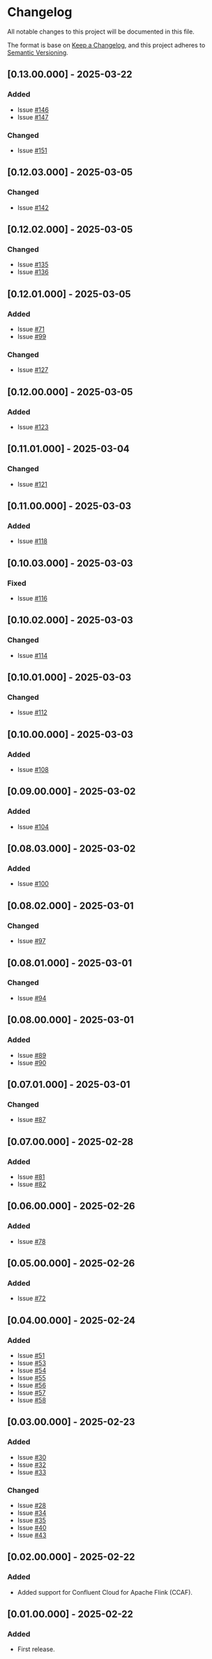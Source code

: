 # Changelog
All notable changes to this project will be documented in this file.

The format is base on [Keep a Changelog](https://keepachangelog.com/en/1.1.0/), and this project adheres to [Semantic Versioning](https://semver.org/spec/v2.0.0.html).


## [0.13.00.000] - 2025-03-22
### Added
- Issue [#146](https://github.com/j3-signalroom/cc-clients-lib/issues/146)
- Issue [#147](https://github.com/j3-signalroom/cc-clients-lib/issues/147)

### Changed
- Issue [#151](https://github.com/j3-signalroom/cc-clients-lib/issues/151)

## [0.12.03.000] - 2025-03-05
### Changed
- Issue [#142](https://github.com/j3-signalroom/cc-clients-lib/issues/142)

## [0.12.02.000] - 2025-03-05
### Changed
- Issue [#135](https://github.com/j3-signalroom/cc-clients-lib/issues/135)
- Issue [#136](https://github.com/j3-signalroom/cc-clients-lib/issues/136)

## [0.12.01.000] - 2025-03-05
### Added
- Issue [#71](https://github.com/j3-signalroom/cc-clients-lib/issues/71)
- Issue [#99](https://github.com/j3-signalroom/cc-clients-lib/issues/99)

### Changed
- Issue [#127](https://github.com/j3-signalroom/cc-clients-lib/issues/127)

## [0.12.00.000] - 2025-03-05
### Added
- Issue [#123](https://github.com/j3-signalroom/cc-clients-lib/issues/123)

## [0.11.01.000] - 2025-03-04
### Changed
- Issue [#121](https://github.com/j3-signalroom/cc-clients-lib/issues/121)

## [0.11.00.000] - 2025-03-03
### Added
- Issue [#118](https://github.com/j3-signalroom/cc-clients-lib/issues/118)

## [0.10.03.000] - 2025-03-03
### Fixed
- Issue [#116](https://github.com/j3-signalroom/cc-clients-lib/issues/116)

## [0.10.02.000] - 2025-03-03
### Changed
- Issue [#114](https://github.com/j3-signalroom/cc-clients-lib/issues/114)

## [0.10.01.000] - 2025-03-03
### Changed
- Issue [#112](https://github.com/j3-signalroom/cc-clients-lib/issues/112)

## [0.10.00.000] - 2025-03-03
### Added
- Issue [#108](https://github.com/j3-signalroom/cc-clients-lib/issues/108)

## [0.09.00.000] - 2025-03-02
### Added
- Issue [#104](https://github.com/j3-signalroom/cc-clients-lib/issues/104)

## [0.08.03.000] - 2025-03-02
### Added
- Issue [#100](https://github.com/j3-signalroom/cc-clients-lib/issues/100)

## [0.08.02.000] - 2025-03-01
### Changed
- Issue [#97](https://github.com/j3-signalroom/cc-clients-lib/issues/97)

## [0.08.01.000] - 2025-03-01
### Changed
- Issue [#94](https://github.com/j3-signalroom/cc-clients-lib/issues/94)

## [0.08.00.000] - 2025-03-01
### Added
- Issue [#89](https://github.com/j3-signalroom/cc-clients-lib/issues/89)
- Issue [#90](https://github.com/j3-signalroom/cc-clients-lib/issues/90)

## [0.07.01.000] - 2025-03-01
### Changed
- Issue [#87](https://github.com/j3-signalroom/cc-clients-lib/issues/87)

## [0.07.00.000] - 2025-02-28
### Added
- Issue [#81](https://github.com/j3-signalroom/cc-clients-lib/issues/81)
- Issue [#82](https://github.com/j3-signalroom/cc-clients-lib/issues/82)

## [0.06.00.000] - 2025-02-26
### Added
- Issue [#78](https://github.com/j3-signalroom/cc-clients-lib/issues/78)

## [0.05.00.000] - 2025-02-26
### Added
- Issue [#72](https://github.com/j3-signalroom/cc-clients-lib/issues/72)

## [0.04.00.000] - 2025-02-24
### Added
- Issue [#51](https://github.com/j3-signalroom/cc-clients-lib/issues/51)
- Issue [#53](https://github.com/j3-signalroom/cc-clients-lib/issues/53)
- Issue [#54](https://github.com/j3-signalroom/cc-clients-lib/issues/54)
- Issue [#55](https://github.com/j3-signalroom/cc-clients-lib/issues/55)
- Issue [#56](https://github.com/j3-signalroom/cc-clients-lib/issues/56)
- Issue [#57](https://github.com/j3-signalroom/cc-clients-lib/issues/57)
- Issue [#58](https://github.com/j3-signalroom/cc-clients-lib/issues/58)

## [0.03.00.000] - 2025-02-23
### Added
- Issue [#30](https://github.com/j3-signalroom/cc-clients-lib/issues/30)
- Issue [#32](https://github.com/j3-signalroom/cc-clients-lib/issues/32)
- Issue [#33](https://github.com/j3-signalroom/cc-clients-lib/issues/33)

### Changed
- Issue [#28](https://github.com/j3-signalroom/cc-clients-lib/issues/28)
- Issue [#34](https://github.com/j3-signalroom/cc-clients-lib/issues/34)
- Issue [#35](https://github.com/j3-signalroom/cc-clients-lib/issues/35)
- Issue [#40](https://github.com/j3-signalroom/cc-clients-lib/issues/40)
- Issue [#43](https://github.com/j3-signalroom/cc-clients-lib/issues/43)

## [0.02.00.000] - 2025-02-22
### Added
- Added support for Confluent Cloud for Apache Flink (CCAF).

## [0.01.00.000] - 2025-02-22
### Added
- First release.